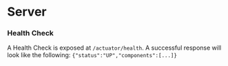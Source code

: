 # Server

### Health Check

A Health Check is exposed at `/actuator/health`. A successful response will look like the
following: `{"status":"UP","components":[...]}`